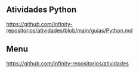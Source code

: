 ## Atividades Python

<https://github.com/infinity-repositorios/atividades/blob/main/guias/Python.md>

## Menu

<https://github.com/infinity-repositorios/atividades>

